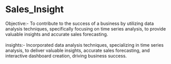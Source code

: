 # Sales_Insight
Objective:-
To contribute to the success of a business by utilizing data analysis techniques, specifically focusing on time series analysis, to provide valuable insights and accurate sales forecasting.
<br><br>
insights:-
Incorporated data analysis techniques, specializing in time series analysis, to deliver valuable insights, accurate sales forecasting, and interactive dashboard creation, driving business success.

